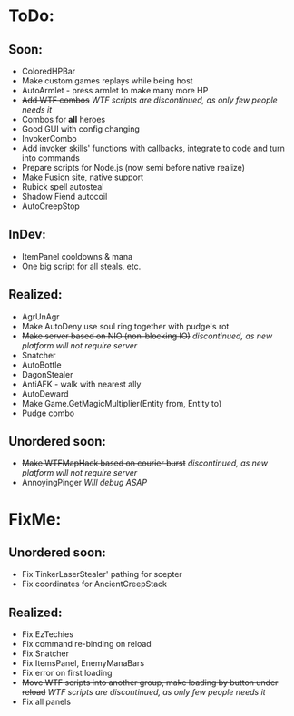 # ToDo:
## Soon:
* ColoredHPBar
* Make custom games replays while being host
* AutoArmlet - press armlet to make many more HP
* ~~Add WTF combos~~ *_WTF scripts are discontinued, as only few people needs it_*
* Combos for **all** heroes
* Good GUI with config changing
* InvokerCombo
* Add invoker skills' functions with callbacks, integrate to code and turn into commands
* Prepare scripts for Node.js (now semi before native realize)
* Make Fusion site, native support
* Rubick spell autosteal
* Shadow Fiend autocoil
* AutoCreepStop

## InDev:
* ItemPanel cooldowns & mana
* One big script for all steals, etc.

## Realized:
* AgrUnAgr
* Make AutoDeny use soul ring together with pudge's rot
* ~~Make server based on NIO (non-blocking IO)~~ *_discontinued, as new platform will not require server_*
* Snatcher
* AutoBottle
* DagonStealer
* AntiAFK - walk with nearest ally
* AutoDeward
* Make Game.GetMagicMultiplier(Entity from, Entity to)
* Pudge combo

## Unordered soon:
* ~~Make WTFMapHack based on courier burst~~ *_discontinued, as new platform will not require server_*
* AnnoyingPinger *_Will debug ASAP_*

# FixMe:
## Unordered soon:
* Fix TinkerLaserStealer' pathing for scepter
* Fix coordinates for AncientCreepStack

## Realized:
* Fix EzTechies
* Fix command re-binding on reload
* Fix Snatcher
* Fix ItemsPanel, EnemyManaBars
* Fix error on first loading
* ~~Move WTF scripts into another group, make loading by button under reload~~ *_WTF scripts are discontinued, as only few people needs it_*
* Fix all panels
